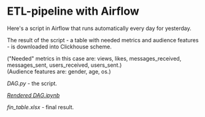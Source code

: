 # ETL-pipeline with Airflow

Here's a script in Airflow that runs automatically every day for yesterday. 

The result of the script - a table with needed metrics and audience features - is downloaded into Clickhouse scheme.

("Needed" metrics in this case are: views, likes, messages_received, messages_sent, users_received, users_sent.)  
(Audience features are: gender, age, os.)

*DAG.py* - the script.

*[Rendered DAG.ipynb](https://nbviewer.org/github/EvgDubrovin/Data_Analyst_Simulator/blob/main/6_ETL_pipeline/DAG.ipynb)*

*fin_table.xlsx* - final result.